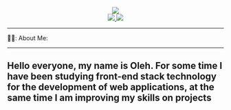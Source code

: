 <div>
  <div classname="header" align="center" width="100">
    <img src="https://media.giphy.com/media/u2pmTWUi0MXjyrMaVj/giphy.gif">
  </div>

  <div classname="badges" align="center">
     <a href="https://twitter.com/horodenskyioleh">
       <img src="https://img.shields.io/badge/Twitter-blue?style=for-the-badge&logo=TWITTER&logoColor=white">
     </a>
    <a href="https://www.linkedin.com/in/oleh-horodens%E2%80%99kyi-a22019176/">
     <img src="https://img.shields.io/badge/Linkedin-blue?style=for-the-badge&logo=LINKEDIN&logoColor=white">
    </a>
</div>

<!--
**horodenskyioleh/horodenskyioleh** is a ✨ _special_ ✨ repository because its `README.md` (this file) appears on your GitHub profile.

Here are some ideas to get you started:
-->
---
👨‍💻: About Me: 
 

---
Hello everyone, my name is Oleh.
For some time I have been studying front-end stack technology for the development of web applications, at the same time I am improving my skills on projects
---
  
  

